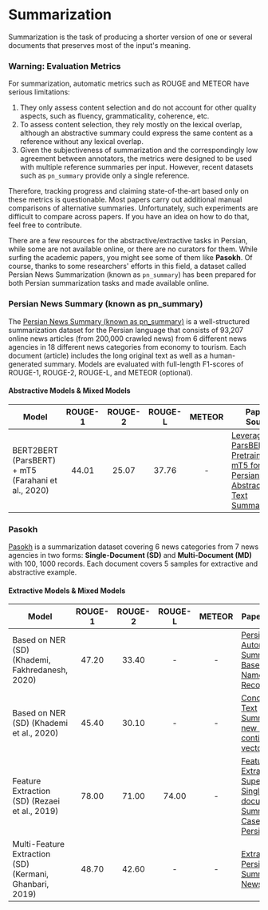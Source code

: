 # Summarization

Summarization is the task of producing a shorter version of one or several documents that preserves most of the input's meaning.

### Warning: Evaluation Metrics

For summarization, automatic metrics such as ROUGE and METEOR have serious limitations:
1. They only assess content selection and do not account for other quality aspects, such as fluency, grammaticality, coherence, etc. 
2. To assess content selection, they rely mostly on the lexical overlap, although an abstractive summary could express the same content as a reference without any lexical overlap.
3. Given the subjectiveness of summarization and the correspondingly low agreement between annotators, the metrics were designed to be used with multiple reference summaries per input. However, recent datasets such as `pn_summary` provide only a single reference.

Therefore, tracking progress and claiming state-of-the-art based only on these metrics is questionable. Most papers carry out additional manual comparisons of alternative summaries. Unfortunately, such experiments are difficult to compare across papers. If you have an idea on how to do that, feel free to contribute.

There are a few resources for the abstractive/extractive tasks in Persian, while some are not available online, or there are no curators for them. While surfing the academic papers, you might see some of them like **Pasokh**. Of course, thanks to some researchers' efforts in this field, a dataset called Persian News Summarization (known as `pn_summary`) has been prepared for both Persian summarization tasks and made available online.


### Persian News Summary (known as pn_summary)

The [Persian News Summary (known as pn_summary)](https://github.com/hooshvare/pn-summary) is a well-structured summarization dataset for the Persian language that consists of 93,207 online news articles (from 200,000 crawled news) from 6 different news agencies in 18 different news categories from economy to tourism. Each document (article) includes the long original text as well as a human-generated summary. Models are evaluated with full-length F1-scores of ROUGE-1, ROUGE-2, ROUGE-L, and METEOR (optional).

#### Abstractive Models & Mixed Models

| Model           | ROUGE-1 | ROUGE-2 | ROUGE-L | METEOR | Paper / Source | Code |
| --------------- | :-----: | :-----: | :-----: | :----: | -------------- | ---- |
| BERT2BERT (ParsBERT) + mT5 (Farahani et al., 2020) |  44.01  |  25.07  |  37.76  |    -   | [Leveraging ParsBERT and Pretrained mT5 for Persian Abstractive Text Summarization](https://arxiv.org/abs/2012.11204) | [Official](https://github.com/hooshvare/pn-summary) |


### Pasokh
[Pasokh](https://ieeexplore.ieee.org/document/6682873/) is a summarization dataset covering 6 news categories from 7 news agencies in two forms: **Single-Document (SD)** and **Multi-Document (MD)** with 100, 1000 records. Each document covers 5 samples for extractive and abstractive example.

#### Extractive Models & Mixed Models

| Model           | ROUGE-1 | ROUGE-2 | ROUGE-L | METEOR | Paper / Source | Code |
| --------------- | :-----: | :-----: | :-----: | :----: | -------------- | ---- |
| Based on NER (SD) (Khademi, Fakhredanesh, 2020) | 47.20 | 33.40 | - | - | [Persian Automatic Text Summarization Based on Named Entity Recognition](https://link.springer.com/article/10.1007%2Fs40998-020-00352-2) | - |
| Based on NER (SD) (Khademi et al., 2020) | 45.40 | 30.10 | - | - | [Conceptual Text Summarizer: A new model in continuous vector space](http://iajit.org/index.php?option=com_content&task=view&id=1935&Itemid=488) | - |
| Feature Extraction (SD) (Rezaei et al., 2019) | 78.00 | 71.00 | 74.00 | - | [Features in Extractive Supervised Single-document Summarization: Case of Persian News](https://arxiv.org/abs/1909.02776) | [Official](https://github.com/Hrezaei/SummBot) |
| Multi-Feature Extraction (SD) (Kermani, Ghanbari, 2019) | 48.70 | 42.60 | - | - | [Extractive Persian Summarizer for News Websites](https://ieeexplore.ieee.org/document/8765279) | - |
